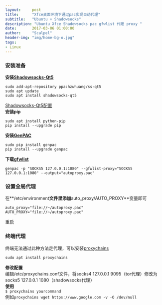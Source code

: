 ```yaml
---
layout:     post
title:      "Xfce桌面环境下通过pac实现自动代理"
subtitle:   "Ubuntu + Shadowsocks"
description: "Ubuntu Xfce Shadowsocks pac gfwlist 代理 proxy "
date:       2017-03-06 01:00:00
author:     "Scalpel"
header-img: "img/home-bg-o.jpg"
tags:
- Linux
---
```

### 安装准备
**安装[Shadowsocks-Qt5](https://github.com/shadowsocks/shadowsocks-qt5)**  
```
sudo add-apt-repository ppa:hzwhuang/ss-qt5
sudo apt update
sudo apt install shadowsocks-qt5
```
[Shadowsocks-Qt5配置](https://github.com/shadowsocks/shadowsocks-qt5/wiki/%E4%BD%BF%E7%94%A8%E6%89%8B%E5%86%8C)   
**安装pip**
```
sudo apt install python-pip
pip install --upgrade pip
```
**安装[GenPAC](https://github.com/JinnLynn/genpac)**
```
sudo pip install genpac
pip install --upgrade genpac
```
**下载[gfwlist](https://raw.githubusercontent.com/gfwlist/gfwlist/master/gfwlist.txt)**
```
genpac -p "SOCKS5 127.0.0.1:1080" --gfwlist-proxy="SOCKS5 127.0.0.1:1080" --output="autoproxy.pac"
```
### 设置全局代理
在**/etc/environment**文件里添加**auto_proxy/AUTO_PROXY**变量即可
```
auto_proxy="file://~/autoproxy.pac"
AUTO_PROXY="file://~/autoproxy.pac"
```
重启
### 终端代理
终端无法通过此种方法走代理，可以安装[proxychains](https://github.com/haad/proxychains)  
```
sudo apt install proxychains
```
**修改配置**   
编辑/etc/proxychains.conf文件，将socks4 127.0.0.1 9095（tor代理）修改为socks5 127.0.0.1 1080（shadowsocks代理）   
**使用**   
`$ proxychains yourcommand`   
例如`proxychains wget https://www.google.com -v -O /dev/null`
